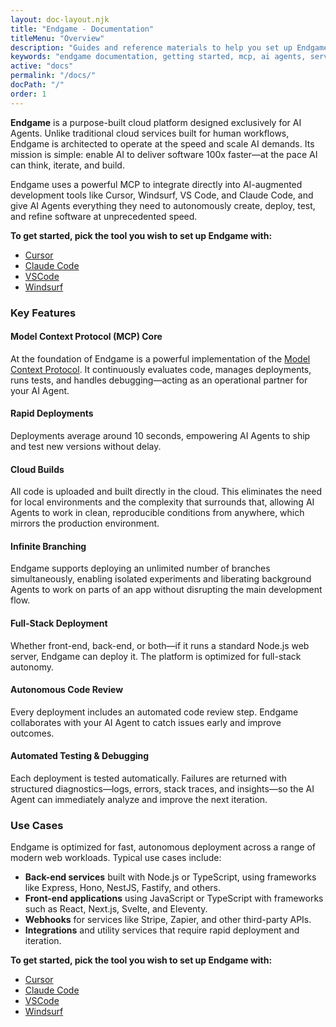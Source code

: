 ```yaml
---
layout: doc-layout.njk
title: "Endgame - Documentation"
titleMenu: "Overview"
description: "Guides and reference materials to help you set up Endgame and its MCP to deploy endlessly with AI in tools like Cursor, Claude Code, Windsurf, and VS Code."
keywords: "endgame documentation, getting started, mcp, ai agents, serverless, cursor, windsurf, claude code"
active: "docs"
permalink: "/docs/"
docPath: "/"
order: 1
---
```


**Endgame** is a purpose-built cloud platform designed exclusively for AI Agents. Unlike traditional cloud services built for human workflows, Endgame is architected to operate at the speed and scale AI demands. Its mission is simple: enable AI to deliver software 100x faster—at the pace AI can think, iterate, and build.

Endgame uses a powerful MCP to integrate directly into AI-augmented development tools like Cursor, Windsurf, VS Code, and Claude Code, and give AI Agents everything they need to autonomously create, deploy, test, and refine software at unprecedented speed.

**To get started, pick the tool you wish to set up Endgame with:**

* [Cursor](guides/cursor/)
* [Claude Code](guides/claude-code)
* [VSCode](guides/vscode/)
* [Windsurf](guides/windsurf/)

### Key Features

#### Model Context Protocol (MCP) Core

At the foundation of Endgame is a powerful implementation of the [Model Context Protocol](https://modelcontextprotocol.io/introduction). It continuously evaluates code, manages deployments, runs tests, and handles debugging—acting as an operational partner for your AI Agent.

#### Rapid Deployments

Deployments average around 10 seconds, empowering AI Agents to ship and test new versions without delay.

#### Cloud Builds

All code is uploaded and built directly in the cloud. This eliminates the need for local environments and the complexity that surrounds that, allowing AI Agents to work in clean, reproducible conditions from anywhere, which mirrors the production environment.

#### Infinite Branching

Endgame supports deploying an unlimited number of branches simultaneously, enabling isolated experiments and liberating background Agents to work on parts of an app without disrupting the main development flow.

#### Full-Stack Deployment

Whether front-end, back-end, or both—if it runs a standard Node.js web server, Endgame can deploy it. The platform is optimized for full-stack autonomy.

#### Autonomous Code Review

Every deployment includes an automated code review step. Endgame collaborates with your AI Agent to catch issues early and improve outcomes.

#### Automated Testing & Debugging

Each deployment is tested automatically. Failures are returned with structured diagnostics—logs, errors, stack traces, and insights—so the AI Agent can immediately analyze and improve the next iteration.

### Use Cases

Endgame is optimized for fast, autonomous deployment across a range of modern web workloads. Typical use cases include:

* **Back-end services** built with Node.js or TypeScript, using frameworks like Express, Hono, NestJS, Fastify, and others.
* **Front-end applications** using JavaScript or TypeScript with frameworks such as React, Next.js, Svelte, and Eleventy.
* **Webhooks** for services like Stripe, Zapier, and other third-party APIs.
* **Integrations** and utility services that require rapid deployment and iteration.

**To get started, pick the tool you wish to set up Endgame with:**

* [Cursor](guides/cursor/)
* [Claude Code]()
* [VSCode](guides/vscode/)
* [Windsurf](guides/windsurf/)